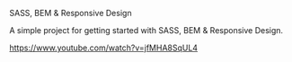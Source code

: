 SASS, BEM & Responsive Design

A simple project for getting started with SASS, BEM & Responsive Design.

https://www.youtube.com/watch?v=jfMHA8SqUL4
